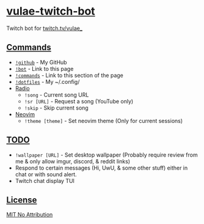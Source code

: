 
# [vulae-twitch-bot](https://github.com/Vulae/vulae-twitch-bot)

Twitch bot for [twitch.tv/vulae_](https://twitch.tv/vulae_)

## [Commands](#commands)

* [`!github`](./data.yaml) - My GitHub
* [`!bot`](./data.yaml) - Link to this page
* [`!commands`](./data.yaml) - Link to this section of the page
* [`!dotfiles`](./data.yaml) - My ~/.config/
* [Radio](./src/commands/radio.rs)
    * `!song` - Current song URL
    * `!sr [URL]` - Request a song (YouTube only)
    * `!skip` - Skip current song
* [Neovim](./src/commands/neovim.rs)
    * `!theme [theme]` - Set neovim theme (Only for current sessions)

## [TODO](#todo)

* `!wallpaper [URL]` - Set desktop wallpaper (Probably require review from me & only allow imgur, discord, & reddit links)
* Respond to certain messages (Hi, UwU, & some other stuff) either in chat or with sound alert.
* Twitch chat display TUI

## [License](#license)

[MIT No Attribution](./LICENSE)

